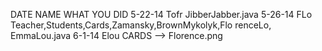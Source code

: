 DATE		NAME		WHAT YOU DID
5-22-14		Tofr		JibberJabber.java
5-26-14		FLo		Teacher,Students,Cards,Zamansky,BrownMykolyk,Flo				renceLo, EmmaLou.java 
6-1-14		Elou		CARDS --> Florence.png
